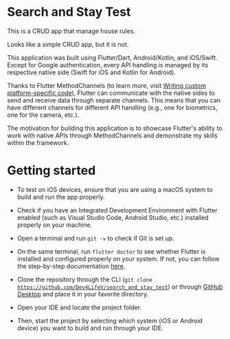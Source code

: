 <h1>Search and Stay Test</h1>

This is a CRUD app that manage house rules.

Looks like a simple CRUD app, but it is not.

This application was built using Flutter/Dart, Android/Kotlin, and iOS/Swift. Except for Google authentication, every API handling is managed by its respective native side (Swift for iOS and Kotlin for Android).

Thanks to Flutter MethodChannels (to learn more, visit <a href=https://docs.flutter.dev/development/platform-integration/platform-channels>Writing custom platform-specific code</a>), Flutter can communicate with the native sides to send and receive data through separate channels. This means that you can have different channels for different API handling (e.g., one for biometrics, one for the camera, etc.).

The motivation for building this application is to showcase Flutter's ability to work with native APIs through MethodChannels and demonstrate my skills within the framework.

<h1>Getting started</h1>

- To test on iOS devices, ensure that you are using a macOS system to build and run the app properly.

- Check if you have an Integrated Development Environment with Flutter enabled (such as Visual Studio Code, Android Studio, etc.) installed properly on your machine.

- Open a terminal and run <code>git -v</code> to check if Git is set up.

- On the same terminal, run <code>flutter doctor</code> to see whether Flutter is installed and configured properly on your system. If not, you can follow the step-by-step documentation <a href="https://docs.flutter.dev/get-started">here</a>.

- Clone the repository through the CLI (<code>git clone https://github.com/Dev4LifeV/search_and_stay_test</code>) or through <a href="x-github-client://openRepo/https://github.com/Dev4LifeV/search_and_stay_test">GitHub Desktop</a> and place it in your favorite directory.

- Open your IDE and locate the project folder.

- Then, start the project by selecting which system (iOS or Android device) you want to build and run through your IDE.
